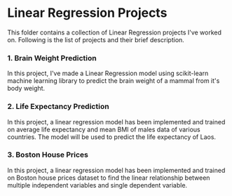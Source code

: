 # Linear Regression Projects

This folder contains a collection of Linear Regression projects I've worked on. Following is the list of projects
and their brief description.

### 1. Brain Weight Prediction
In this project, I've made a Linear Regression model using scikit-learn machine learning library to predict the brain weight
of a mammal from it's body weight.

### 2. Life Expectancy Prediction
In this project, a linear regression model has been implemented and trained on average life expectancy and mean BMI of males data of various countries. The model will be used to predict the life expectancy of Laos.

### 3. Boston House Prices
In this project, a linear regression model has been implemented and trained on Boston house prices dataset to find the linear relationship between multiple independent variables and single dependent variable.
